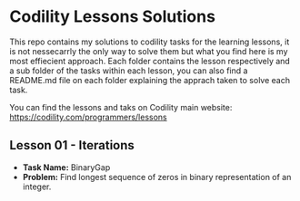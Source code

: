 # Codility Lessons Solutions

This repo contains my solutions to codility tasks for the learning lessons, it is not nessecarrly the only way to solve them but what you find here is my most effiecient approach.
Each folder contains the lesson respectively and a sub folder of the tasks within each lesson, you can also find a README.md file on each folder explaining the apprach taken to solve each task.

You can find the lessons and taks on Codility main website: https://codility.com/programmers/lessons

Lesson 01 - Iterations
----------------------

* **Task Name:** BinaryGap
* **Problem:** Find longest sequence of zeros in binary representation of an integer.
